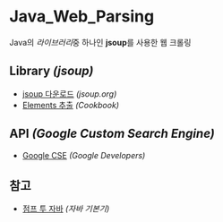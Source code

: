 # Java_Web_Parsing
Java의 *라이브러리*중  하나인 **jsoup**를 사용한 웹 크롤링

## Library *(jsoup)*

- [jsoup 다운로드](https://jsoup.org/download) *(jsoup.org)*
- [Elements 추출](https://jsoup.org/cookbook/extracting-data/attributes-text-html) *(Cookbook)*


  

## API *(Google Custom Search Engine)*

- [Google CSE](https://developers.google.com/custom-search/docs/tutorial/introduction?hl=ko) *(Google Developers)*

     
## 참고

- [점프 투 자바](https://wikidocs.net/book/31) *(자바 기본기)*

